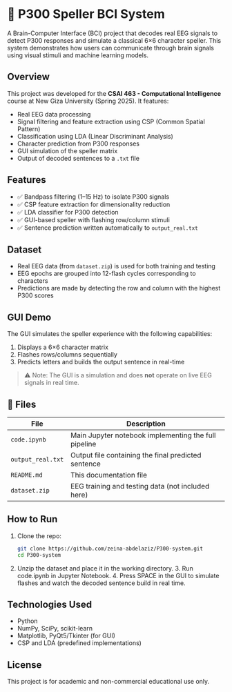 # 🧠 P300 Speller BCI System

A Brain-Computer Interface (BCI) project that decodes real EEG signals to detect P300 responses and simulate a classical 6×6 character speller. This system demonstrates how users can communicate through brain signals using visual stimuli and machine learning models.

## Overview
This project was developed for the **CSAI 463 - Computational Intelligence** course at New Giza University (Spring 2025). It features:

- Real EEG data processing
- Signal filtering and feature extraction using CSP (Common Spatial Pattern)
- Classification using LDA (Linear Discriminant Analysis)
- Character prediction from P300 responses
- GUI simulation of the speller matrix
- Output of decoded sentences to a `.txt` file

## Features
- ✅ Bandpass filtering (1–15 Hz) to isolate P300 signals
- ✅ CSP feature extraction for dimensionality reduction
- ✅ LDA classifier for P300 detection
- ✅ GUI-based speller with flashing row/column stimuli
- ✅ Sentence prediction written automatically to `output_real.txt`

## Dataset
- Real EEG data (from `dataset.zip`) is used for both training and testing
- EEG epochs are grouped into 12-flash cycles corresponding to characters
- Predictions are made by detecting the row and column with the highest P300 scores

## GUI Demo
The GUI simulates the speller experience with the following capabilities:

1. Displays a 6×6 character matrix
2. Flashes rows/columns sequentially
3. Predicts letters and builds the output sentence in real-time

> ⚠️ Note: The GUI is a simulation and does **not** operate on live EEG signals in real time.

## 📂 Files
| File | Description |
|------|-------------|
| `code.ipynb` | Main Jupyter notebook implementing the full pipeline |
| `output_real.txt` | Output file containing the final predicted sentence |
| `README.md` | This documentation file |
| `dataset.zip` | EEG training and testing data (not included here) |

## How to Run
1. Clone the repo:
   ```bash
   git clone https://github.com/zeina-abdelaziz/P300-system.git
   cd P300-system
  2.	Unzip the dataset and place it in the working directory.
	3.	Run code.ipynb in Jupyter Notebook.
	4.	Press SPACE in the GUI to simulate flashes and watch the decoded sentence build in real time.
## Technologies Used
- Python
- NumPy, SciPy, scikit-learn
- Matplotlib, PyQt5/Tkinter (for GUI)
- CSP and LDA (predefined implementations)

## License
This project is for academic and non-commercial educational use only.
